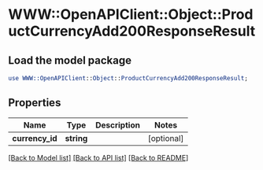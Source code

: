 # WWW::OpenAPIClient::Object::ProductCurrencyAdd200ResponseResult

## Load the model package
```perl
use WWW::OpenAPIClient::Object::ProductCurrencyAdd200ResponseResult;
```

## Properties
Name | Type | Description | Notes
------------ | ------------- | ------------- | -------------
**currency_id** | **string** |  | [optional] 

[[Back to Model list]](../README.md#documentation-for-models) [[Back to API list]](../README.md#documentation-for-api-endpoints) [[Back to README]](../README.md)


